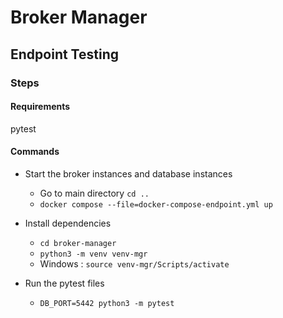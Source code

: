 # Broker Manager

## Endpoint Testing

### Steps

#### Requirements
pytest

#### Commands
+ Start the broker instances and database instances
    - Go to main directory `cd ..` 
    - `docker compose --file=docker-compose-endpoint.yml up`

+ Install dependencies
    - `cd broker-manager`
    - `python3 -m venv venv-mgr`
    - Windows : `source venv-mgr/Scripts/activate`

+ Run the pytest files
    - `DB_PORT=5442 python3 -m pytest`